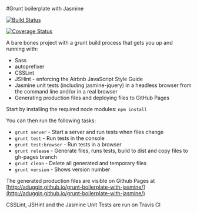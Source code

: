 #Grunt boilerplate with Jasmine

[![Build Status](https://travis-ci.org/aduggin/grunt-boilerplate-with-jasmine.svg?branch=master)](https://travis-ci.org/aduggin/grunt-boilerplate-with-jasmine)

[![Coverage Status](https://img.shields.io/coveralls/aduggin/grunt-boilerplate-with-jasmine.svg)](https://coveralls.io/r/aduggin/grunt-boilerplate-with-jasmine)

A bare bones project with a grunt build process that gets you up and running with:

* Sass
* autoprefixer
* CSSLint
* JSHint - enforcing the Airbnb JavaScript Style Guide
* Jasmine unit tests (including jasmine-jquery) in a headless browser from the command line and/or in a real browser
* Generating production files and deploying files to GitHub Pages


Start by installing the required node modules:
`npm install`

You can then run the following tasks:

* `grunt server` - Start a server and run tests when files change
* `grunt test` - Run tests in the console
* `grunt test:browser` - Run tests in a browser
* `grunt release` - Generate files, runs tests, build to dist and copy files to gh-pages branch
* `grunt clean` - Delete all generated and temporary files
* `grunt version` - Shows version number

The generated production files are visible on Github Pages at
[http://aduggin.github.io/grunt-boilerplate-with-jasmine/](http://aduggin.github.io/grunt-boilerplate-with-jasmine/)

CSSLint, JSHint and the Jasmine Unit Tests are run on Travis CI